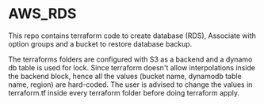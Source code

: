 # AWS_RDS
This repo contains terraform code to create database (RDS), Associate with option groups and a bucket to restore database backup.

The terraforms folders are configured with S3 as a backend and a dynamo db table is used for lock. Since terraform doesn't allow 
interpolations inside the backend block, hence all the values (bucket name, dynamodb table name, region) are hard-coded. The user is advised
to change the values in terraform.tf inside every terraform folder before doing terraform apply.
